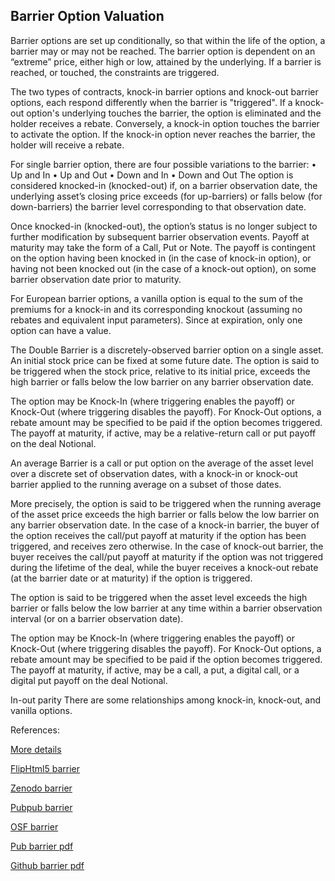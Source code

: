 ## Barrier Option Valuation
   
Barrier options are set up conditionally, so that within the life of the option, a barrier may or may not be reached. The barrier option is dependent on an “extreme” price, either high or low, attained by the underlying. If a barrier is reached, or touched, the constraints are triggered.

The two types of contracts, knock-in barrier options and knock-out barrier options, each respond differently when the barrier is "triggered". If a knock-out option's underlying touches the barrier, the option is eliminated and the holder receives a rebate. Conversely, a knock-in option touches the barrier to activate the option. If the knock-in option never reaches the barrier, the holder will receive a rebate.

For single barrier option, there are four possible variations to the barrier:
•	Up and In
•	Up and Out
•	Down and In
•	Down and Out
The option is considered knocked-in (knocked-out) if, on a barrier observation date, the underlying asset’s closing price exceeds (for up-barriers) or falls below (for down-barriers) the barrier level corresponding to that observation date.

Once knocked-in (knocked-out), the option’s status is no longer subject to further modification by subsequent barrier observation events. Payoff at maturity may take the form of a Call, Put or Note. The payoff is contingent on the option having been knocked in (in the case of knock-in option), or having not been knocked out (in the case of a knock-out option), on some barrier observation date prior to maturity.

For European barrier options, a vanilla option is equal to the sum of the premiums for a knock-in and its corresponding knockout (assuming no rebates and equivalent input parameters). Since at expiration, only one option can have a value. 

The Double Barrier is a discretely-observed barrier option on a single asset. An initial stock price can be fixed at some future date. The option is said to be triggered when the stock price, relative to its initial price, exceeds the high barrier or falls below the low barrier on any barrier observation date. 

The option may be Knock-In (where triggering enables the payoff) or Knock-Out (where triggering disables the payoff). For Knock-Out options, a rebate amount may be specified to be paid if the option becomes triggered. The payoff at maturity, if active, may be a relative-return call or put payoff on the deal Notional.

An average Barrier is a call or put option on the average of the asset level over a discrete set of observation dates, with a knock-in or knock-out barrier applied to the running average on a subset of those dates.

More precisely, the option is said to be triggered when the running average of the asset price exceeds the high barrier or falls below the low barrier on any barrier observation date. In the case of a knock-in barrier, the buyer of the option receives the call/put payoff at maturity if the option has been triggered, and receives zero otherwise.  In the case of knock-out barrier, the buyer receives the call/put payoff at maturity if the option was not triggered during the lifetime of the deal, while the buyer receives a knock-out rebate (at the barrier date or at maturity) if the option is triggered.

The option is said to be triggered when the asset level exceeds the high barrier or falls below the low barrier at any time within a barrier observation interval (or on a barrier observation date). 

The option may be Knock-In (where triggering enables the payoff) or Knock-Out (where triggering disables the payoff). For Knock-Out options, a rebate amount may be specified to be paid if the option becomes triggered. The payoff at maturity, if active, may be a call, a put, a digital call, or a digital put payoff on the deal Notional. 

In-out parity
There are some relationships among knock-in, knock-out, and vanilla options.



References:
   
[More details](./EqBarrier-11.pdf)     
   
[FlipHtml5 barrier](https://fliphtml5.com/download/download-pdf-file.php?str=x0DZh9GTud3bENXamETNxUDO3MTPkl0av9mY)
   
[Zenodo barrier](https://zenodo.org/record/4608506/files/EqBarrier-11.pdf)
   
[Pubpub barrier](https://david.pubpub.org/pub/8c4e0jp4/release/1)
   
[OSF barrier](https://osf.io/ymt8n/download)

[Pub barrier pdf](https://assets.pubpub.org/k31fkcpv/11615915611232.pdf)

[Github barrier pdf](https://github.com/alanwhite1203/EqBarrier/releases/download/1/EqBarrier-11.pdf)  